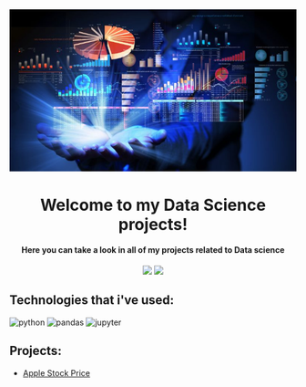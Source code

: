 <div align=center>
  
  <img src = "https://github.com/Matheus-gs/Data-Science/blob/matheus-gs/Big-data-image.jpg?raw=true"/>
  
  <h1> Welcome to my Data Science projects!</h1>
  <h4> Here you can take a look in all of my projects related to Data science</h4>
  
</div>

<div align=center>
  <img src = "https://img.shields.io/badge/-Linkedin-0a66c2?style=flat-square&logo=Linkedin&logoColor=white&link=https://www.linkedin.com/in/matheusgss/"> 
  <img src = "https://img.shields.io/badge/-GitHub-2a2a2a?style=flat-square&logo=Github&logoColor=white&link=https://www.github.com/users/matheus-gs/"/>
</div>

<h2>Technologies that i've used: </h2>
 <img src="https://img.shields.io/badge/-Python-black?style=flat-square&logo=Python" alt="python"/>
 <img src="https://img.shields.io/badge/-Pandas-black?style=flat-square&logo=Pandas" alt ="pandas"/>
 <img src="https://img.shields.io/badge/-Jupyter-black?style=flat-square&logo=Jupyter" alt="jupyter"/>

<h2>Projects: </h2>
<ul>
  <li>
    <a href="https://github.com/Matheus-gs/Data-Science/blob/matheus-gs/AppleStockPrice/Untitled.ipynb" target = "blank">Apple Stock Price</a>
  </li>
</ul>
